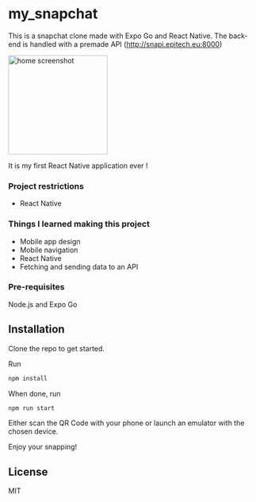 # my_snapchat
This is a snapchat clone made with Expo Go and React Native.
The back-end is handled with a premade API (http://snapi.epitech.eu:8000)

<img src="./img/home.png" alt="home screenshot" width="200">


It is my first React Native application ever !

### Project restrictions
- React Native

### Things I learned making this project
- Mobile app design
- Mobile navigation
- React Native
- Fetching and sending data to an API

### Pre-requisites
Node.js and Expo Go

## Installation
Clone the repo to get started.

Run
```sh
npm install
```
When done, run
```sh
npm run start
```

Either scan the QR Code with your phone or launch an emulator with the chosen device.

Enjoy your snapping!

## License
MIT

